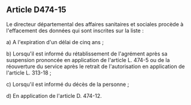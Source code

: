 ## Article D474-15

Le directeur départemental des affaires sanitaires et sociales procède à l'effacement des données qui sont
inscrites sur la liste :

a) A l'expiration d'un délai de cinq ans ;

b) Lorsqu'il est informé du rétablissement de l'agrément après sa suspension prononcée en application de
l'article L. 474-5 ou de la réouverture du service après le retrait de l'autorisation en application de l'article L.
313-18 ;

c) Lorsqu'il est informé du décès de la personne ;

d) En application de l'article D. 474-12.

